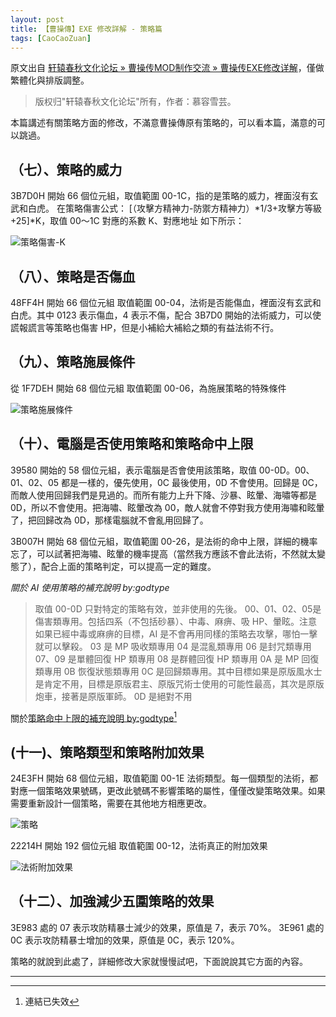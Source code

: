 ```yaml
---
layout: post
title: 【曹操傳】EXE 修改詳解 - 策略篇
tags: [CaoCaoZuan]
---
```


原文出自 [轩辕春秋文化论坛 » 曹操传MOD制作交流 » 曹操传EXE修改详解](http://xycq.online/forum/viewthread.php?tid=82183&extra=page%3D4&authoruid=0&page=1)，僅做繁體化與排版調整。

> 版权归"轩辕春秋文化论坛"所有，作者：慕容雪芸。

<!-- more -->

本篇講述有關策略方面的修改，不滿意曹操傳原有策略的，可以看本篇，滿意的可以跳過。

## （七）、策略的威力
3B7D0H 開始 66 個位元組，取值範圍 00-1C，指的是策略的威力，裡面沒有玄武和白虎。
在策略傷害公式： [（攻擊方精神力-防禦方精神力）*1/3+攻擊方等級+25]*K，取值 00～1C 對應的系數 K、對應地址 如下所示：

![策略傷害-K](https://i.imgur.com/FDb0ciq.png)

## （八）、策略是否傷血
48FF4H 開始 66 個位元組 取值範圍 00-04，法術是否能傷血，裡面沒有玄武和白虎。其中 0123 表示傷血，4 表示不傷，配合 3B7D0 開始的法術威力，可以使謊報謊言等策略也傷害 HP，但是小補給大補給之類的有益法術不行。

## （九）、策略施展條件
從 1F7DEH 開始 68 個位元組 取值範圍 00-06，為施展策略的特殊條件

![策略施展條件](https://i.imgur.com/VLfrSTh.png)


## （十）、電腦是否使用策略和策略命中上限
39580 開始的 58 個位元組，表示電腦是否會使用該策略，取值 00-0D。00、01、02、05 都是一樣的，優先使用，0C 最後使用，0D 不會使用。回歸是 0C，而敵人使用回歸我們是見過的。而所有能力上升下降、沙暴、眩暈、海嘯等都是 0D，所以不會使用。把海嘯、眩暈改為 00，敵人就會不停對我方使用海嘯和眩暈了，把回歸改為 0D，那樣電腦就不會亂用回歸了。

3B007H 開始 68 個位元組，取值範圍 00-26，是法術的命中上限，詳細的機率忘了，可以試著把海嘯、眩暈的機率提高（當然我方應該不會此法術，不然就太變態了），配合上面的策略判定，可以提高一定的難度。

*關於 AI 使用策略的補充說明 by:godtype*

> 取值 00-0D 只對特定的策略有效，並非使用的先後。
> 00、01、02、05是傷害類專用。包括四系（不包括砂暴）、中毒、麻痹、吸 HP、暈眩。注意如果已經中毒或麻痹的目標，AI 是不會再用同樣的策略去攻擊，哪怕一擊就可以擊殺。
> 03 是 MP 吸收類專用
> 04 是混亂類專用
> 06 是封咒類專用
> 07、09 是單體回復 HP 類專用
> 08 是群體回復 HP 類專用
> 0A 是 MP 回復類專用
> 0B 恢復狀態類專用
> 0C 是回歸類專用。其中目標如果是原版風水士是肯定不用，目標是原版君主、原版咒術士使用的可能性最高，其次是原版炮車，接著是原版軍師。
> 0D 是絕對不用

關於[策略命中上限的補充說明 by:godtype](http://www.xycq.net/forum/viewthread.php?tid=206799&page=1#pid2880915)[^1]

## (十一)、策略類型和策略附加效果
24E3FH 開始 68 個位元組，取值範圍 00-1E 法術類型。每一個類型的法術，都對應一個策略效果號碼，更改此號碼不影響策略的屬性，僅僅改變策略效果。如果需要重新設計一個策略，需要在其他地方相應更改。

![策略](https://i.imgur.com/ahnFeU9.png)

22214H 開始 192 個位元組 取值範圍 00-12，法術真正的附加效果

![法術附加效果](https://i.imgur.com/D4eKiYd.png)

## （十二）、加強減少五圍策略的效果
3E983 處的 07 表示攻防精暴士減少的效果，原值是 7，表示 70%。
3E961 處的 0C 表示攻防精暴士增加的效果，原值是 0C，表示 120%。

策略的就說到此處了，詳細修改大家就慢慢試吧，下面說說其它方面的內容。

----
[^1]: 連結已失效